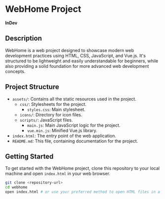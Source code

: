 # WebHome Project

**InDev**

## Description

WebHome is a web project designed to showcase modern web development practices using HTML, CSS, JavaScript, and Vue.js. It's structured to be lightweight and easily understandable for beginners, while also providing a solid foundation for more advanced web development concepts.

## Project Structure

- `assets/`: Contains all the static resources used in the project.
    - `css/`: Stylesheets for the project.
        - `styles.css`: Main stylesheet.
    - `icons/`: Directory for icon files.
    - `scripts/`: JavaScript files.
        - `main.js`: Main JavaScript logic for the project.
        - `vue.min.js`: Minified Vue.js library.
- `index.html`: The entry point of the web application.
- `README.md`: This file, containing documentation for the project.

## Getting Started

To get started with the WebHome project, clone this repository to your local machine and open `index.html` in your web browser.

```sh
git clone <repository-url>
cd webhome
open index.html # or use your preferred method to open HTML files in a browser